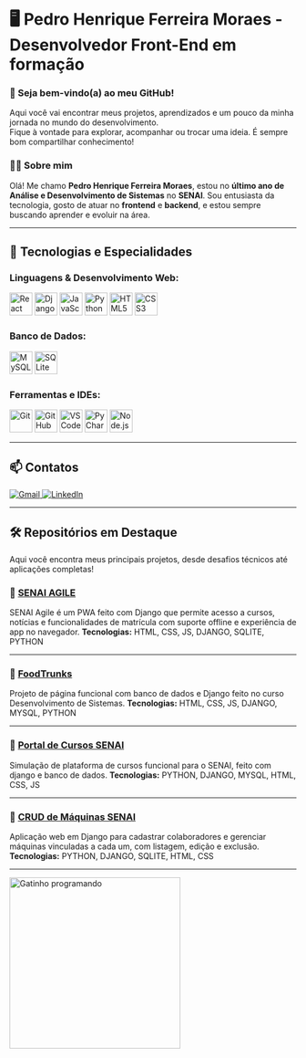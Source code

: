 <h1>🖥️ Pedro Henrique Ferreira Moraes - Desenvolvedor Front-End em formação</h1>

<h3>👋 Seja bem-vindo(a) ao meu GitHub!</h3>
<p>
Aqui você vai encontrar meus projetos, aprendizados e um pouco da minha jornada no mundo do desenvolvimento.<br>
Fique à vontade para explorar, acompanhar ou trocar uma ideia. É sempre bom compartilhar conhecimento!
</p>

<h3>🧑‍💻 Sobre mim</h3>
<p>Olá! Me chamo <b>Pedro Henrique Ferreira Moraes</b>, estou no <b>último ano de Análise e Desenvolvimento de Sistemas</b> no <b>SENAI</b>.
Sou entusiasta da tecnologia, gosto de atuar no <b>frontend</b> e <b>backend</b>, e estou sempre buscando aprender e evoluir na área.</p>

---

## 🚀 Tecnologias e Especialidades

### Linguagens & Desenvolvimento Web:
<p align="left">
  <img src="https://cdn.jsdelivr.net/gh/devicons/devicon/icons/react/react-original.svg" width="40" height="40" alt="React"/>
  <img src="https://cdn.jsdelivr.net/gh/devicons/devicon/icons/django/django-plain.svg" width="40" height="40" alt="Django"/>
  <img src="https://cdn.jsdelivr.net/gh/devicons/devicon/icons/javascript/javascript-original.svg" width="40" height="40" alt="JavaScript"/>
  <img src="https://cdn.jsdelivr.net/gh/devicons/devicon/icons/python/python-original.svg" width="40" height="40" alt="Python"/>
  <img src="https://cdn.jsdelivr.net/gh/devicons/devicon/icons/html5/html5-original.svg" width="40" height="40" alt="HTML5"/>
  <img src="https://cdn.jsdelivr.net/gh/devicons/devicon/icons/css3/css3-original.svg" width="40" height="40" alt="CSS3"/>
</p>

### Banco de Dados:
<p align="left">
  <img src="https://cdn.jsdelivr.net/gh/devicons/devicon/icons/mysql/mysql-original.svg" width="40" height="40" alt="MySQL"/>
  <img src="https://cdn.jsdelivr.net/gh/devicons/devicon/icons/sqlite/sqlite-original.svg" width="40" height="40" alt="SQLite"/>
</p>

### Ferramentas e IDEs:
<p align="left">
  <img src="https://cdn.jsdelivr.net/gh/devicons/devicon/icons/git/git-original.svg" width="40" height="40" alt="Git"/>
  <img src="https://cdn.jsdelivr.net/gh/devicons/devicon/icons/github/github-original.svg" width="40" height="40" alt="GitHub"/>
  <img src="https://cdn.jsdelivr.net/gh/devicons/devicon/icons/vscode/vscode-original.svg" width="40" height="40" alt="VS Code"/>
  <img src="https://cdn.jsdelivr.net/gh/devicons/devicon/icons/pycharm/pycharm-original.svg" width="40" height="40" alt="PyCharm"/>
  <img src="https://www.vectorlogo.zone/logos/nodejs/nodejs-icon.svg" width="40" height="40" alt="Node.js"/>
</p>


---

## 📫 Contatos

[![Gmail](https://img.shields.io/badge/Gmail-D14836?style=for-the-badge&logo=gmail&logoColor=white) ](mailto:pedroferreira5711@gmail.com)[![LinkedIn](https://img.shields.io/badge/LinkedIn-0A66C2?style=for-the-badge&logo=linkedin&logoColor=white)](https://linkedin.com/in/pedro-moraes-31526233a/)

---

## 🛠️ Repositórios em Destaque

Aqui você encontra meus principais projetos, desde desafios técnicos até aplicações completas!
### 📌 [SENAI AGILE](https://github.com/PedroMoraes57/SENAI-AGILE)
SENAI Agile é um PWA feito com Django que permite acesso a cursos, notícias e funcionalidades de matrícula com suporte offline e experiência de app no navegador.
<b>Tecnologias:</b> HTML, CSS, JS, DJANGO, SQLITE, PYTHON

---

### 📌 [FoodTrunks](https://github.com/PedroMoraes57/FoodTrunks)
Projeto de página funcional com banco de dados e Django feito no curso Desenvolvimento de Sistemas.
<b>Tecnologias:</b> HTML, CSS, JS, DJANGO, MYSQL, PYTHON

---

### 📌 [Portal de Cursos SENAI](https://github.com/PedroMoraes57/Cursos-Senai)
Simulação de plataforma de cursos funcional para o SENAI, feito com django e banco de dados.
<b>Tecnologias:</b> PYTHON, DJANGO, MYSQL, HTML, CSS, JS

---

### 📌 [CRUD de Máquinas SENAI](https://github.com/PedroMoraes57/DJMaquinas)
Aplicação web em Django para cadastrar colaboradores e gerenciar máquinas vinculadas a cada um, com listagem, edição e exclusão.
<b>Tecnologias:</b> PYTHON, DJANGO, SQLITE, HTML, CSS

---

<p>
  <img src="https://media1.giphy.com/media/v1.Y2lkPTc5MGI3NjExb2U2Mzd0Z2tpY3cyaXJpNnJkd3Vybzlzd3JjZnFvODBqc3hnbWpmbiZlcD12MV9pbnRlcm5hbF9naWZfYnlfaWQmY3Q9Zw/78XCFBGOlS6keY1Bil/giphy.gif" alt="Gatinho programando" width="300" />
</p>

